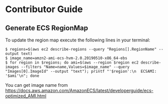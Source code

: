 # Contributor Guide

## Generate ECS RegionMap

To update the region map execute the following lines in your terminal:

```
$ regions=$(aws ec2 describe-regions --query "Regions[].RegionName" --output text)
$ image_name=amzn2-ami-ecs-hvm-2.0.20190510-x86_64-ebs
$ for region in $regions; do ami=$(aws --region $region ec2 describe-images --filters "Name=name,Values=$image_name" --query "Images[0].ImageId" --output "text"); printf "'$region':\n  ECSAMI: '$ami'\n"; done
```

You can get image name from https://docs.aws.amazon.com/AmazonECS/latest/developerguide/ecs-optimized_AMI.html
